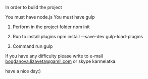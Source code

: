 In order to build the project

You must have node.js
You must have gulp

1. Perform in the project folder 
npm init

2. Run to install plugins
npm install --save-dev gulp-load-plugins

3. Command run
gulp

If you have any difficulty please write to e-mail bogdanova.lizaveta@gamil.com or skype karmelatka.

have a nice day:)


